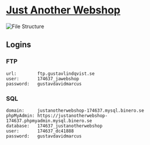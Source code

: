 # [Just Another Webshop](http://justanotherwebshop.gustavlindqvist.se)

![File Structure](https://github.com/reedyn/Just-Another-Webshop/Temporary%20Project%20Files/File-Structure.png?raw=true)

## Logins

### FTP

```
url: 		ftp.gustavlindqvist.se
user:		174637_jawebshop
password:	gustavdavidmarcus
```

### SQL

```
domain:		justanotherwebshop-174637.mysql.binero.se
phpMyAdmin:	https://justanotherwebshop-174637.phpmyadmin.mysql.binero.se
database:	174637_justanotherwebshop
user:		174637_dc41888
password:	gustavdavidmarcus
```
